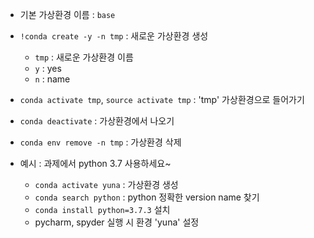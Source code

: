 - 기본 가상환경 이름 : `base`
- `!conda create -y -n tmp` : 새로운 가상환경 생성
  - `tmp` : 새로운 가상환경 이름
  - `y` : yes
  - `n` : name
- `conda activate tmp`, `source activate tmp` : 'tmp' 가상환경으로 들어가기
- `conda deactivate` : 가상환경에서 나오기
- `conda env remove -n tmp` : 가상환경 삭제

- 예시 : 과제에서 python 3.7 사용하세요~
  - `conda activate yuna` : 가상환경 생성
  - `conda search python` : python 정확한 version name 찾기
  - `conda install python=3.7.3` 설치
  - pycharm, spyder 실행 시 환경 'yuna' 설정 


